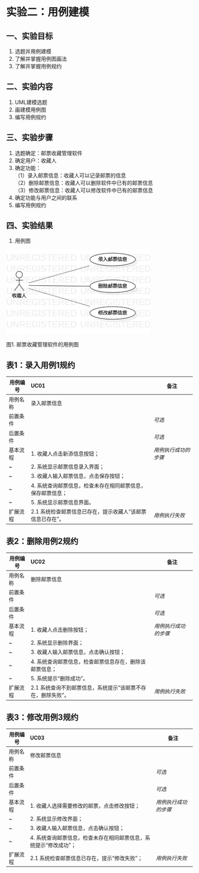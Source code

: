 # 实验二：用例建模

## 一、实验目标

1. 选题并用例建模  
2. 了解并掌握用例图画法  
3. 了解并掌握用例规约  

## 二、实验内容

1. UML建模选题  
2. 画建模用例图  
3. 编写用例规约  

## 三、实验步骤

1. 选题确定：邮票收藏管理软件  
2. 确定用户：收藏人 
3. 确定功能：  
（1）录入邮票信息：收藏人可以记录邮票的信息  
（2）删除邮票信息：收藏人可以删除软件中已有的邮票信息  
（3）修改邮票信息：收藏人可以修改软件中已有的邮票信息  
4. 确定功能与用户之间的联系  
5. 编写用例规约  


## 四、实验结果
1. 用例图  

![用例图](./Lab2_UseCaseDiagram.jpg)  

图1. 邮票收藏管理软件的用例图  

 ## 表1：录入用例1规约  

 用例编号  | UC01 | 备注  
-|:-|-  
用例名称  | 录入邮票信息  |   
前置条件  |      | *可选*   
后置条件  |      | *可选*   
基本流程  | 1. 收藏人点击新添信息按钮；  |*用例执行成功的步骤*    
~| 2. 系统显示邮票信息录入界面；  |   
~| 3. 收藏人输入邮票信息，点击保存按钮；  |   
~| 4. 系统查询邮票信息，检查未存在相同邮票信息，保存邮票信息；  |   
~| 5. 系统显示邮票信息界面。  |  
扩展流程  | 2.1 系统检查邮票信息已存在，提示收藏人“该邮票信息已存在”。  |*用例执行失败*    
 



 ## 表2：删除用例2规约  

 用例编号  | UC02 | 备注  
-|:-|-  
用例名称  | 删除邮票信息  |   
前置条件  |      | *可选*   
后置条件  |      | *可选*   
基本流程  | 1. 收藏人点击删除按钮；  |*用例执行成功的步骤*    
~| 2. 系统显示删除界面；  |   
~| 3. 收藏人输入邮票信息，点击确认按钮；  |   
~| 4. 系统查询邮票信息，检查邮票信息存在，删除该邮票信息；  |   
~| 5. 系统提示“删除成功”。  |  
扩展流程  | 2.1 系统查询不到邮票信息，系统提示“该邮票不存在，删除失败”。   |*用例执行失败*    



 ## 表3：修改用例3规约  

 用例编号  | UC03 | 备注  
-|:-|-  
用例名称  | 修改邮票信息  |   
前置条件  |      | *可选*   
后置条件  |      | *可选*   
基本流程  | 1. 收藏人选择需要修改的邮票，点击修改按钮；  |*用例执行成功的步骤*    
~| 2. 系统显示修改界面；  |   
~| 3. 收藏人输入邮票信息，点击确认按钮； |   
~| 4. 系统查询邮票信息，检查未存在相同邮票信息，系统提示“修改成功”；  |   
扩展流程  | 2.1 系统检查邮票信息已存在，提示“修改失败”；   |*用例执行失败*    

